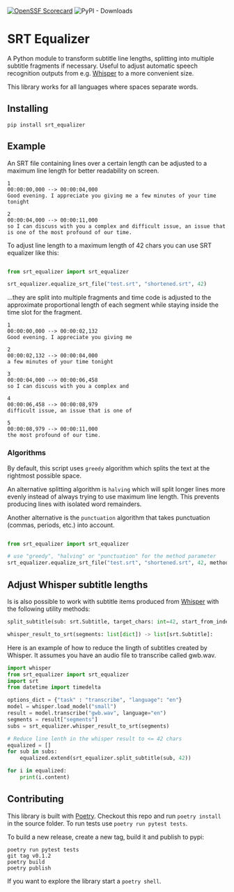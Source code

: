 [![OpenSSF Scorecard](https://api.securityscorecards.dev/projects/github.com/peterk/srt_equalizer/badge)](https://securityscorecards.dev/viewer/?uri=github.com/peterk/srt_equalizer) ![PyPI - Downloads](https://img.shields.io/pypi/dm/srt_equalizer)


# SRT Equalizer

A Python module to transform subtitle line lengths, splitting into multiple subtitle
fragments if necessary. Useful to adjust automatic speech recognition outputs from e.g. [Whisper](https://github.com/openai/whisper) to a more convenient size.

This library works for all languages where spaces separate words.

## Installing

`pip install srt_equalizer`

## Example

An SRT file containing lines over a certain length can be adjusted to a maximum line length for better readability on screen.

```
1
00:00:00,000 --> 00:00:04,000
Good evening. I appreciate you giving me a few minutes of your time tonight

2
00:00:04,000 --> 00:00:11,000
so I can discuss with you a complex and difficult issue, an issue that is one of the most profound of our time.
```

To adjust line length to a maximum length of 42 chars you can use SRT equalizer like this:

```python

from srt_equalizer import srt_equalizer

srt_equalizer.equalize_srt_file("test.srt", "shortened.srt", 42)
```

...they are split into multiple fragments and time code is adjusted to the
approximate proportional length of each segment while staying inside the time
slot for the fragment.

```
1
00:00:00,000 --> 00:00:02,132
Good evening. I appreciate you giving me

2
00:00:02,132 --> 00:00:04,000
a few minutes of your time tonight

3
00:00:04,000 --> 00:00:06,458
so I can discuss with you a complex and

4
00:00:06,458 --> 00:00:08,979
difficult issue, an issue that is one of

5
00:00:08,979 --> 00:00:11,000
the most profound of our time.
```

### Algorithms
By default, this script uses `greedy` algorithm which splits the text at the rightmost possible space.

An alternative splitting algorithm is `halving` which will split longer lines more evenly instead of always trying to use maximum line length. This prevents producing lines with isolated word remainders.

Another alternative is the `punctuation` algorithm that takes punctuation (commas, periods, etc.) into account. 

```python

from srt_equalizer import srt_equalizer

# use "greedy", "halving" or "punctuation" for the method parameter
srt_equalizer.equalize_srt_file("test.srt", "shortened.srt", 42, method='halving')
```

## Adjust Whisper subtitle lengths
Is is also possible to work with subtitle items produced from [Whisper](https://github.com/openai/whisper) with the following utility methods:

```python
split_subtitle(sub: srt.Subtitle, target_chars: int=42, start_from_index: int=1) -> list[srt.Subtitle]:

whisper_result_to_srt(segments: list[dict]) -> list[srt.Subtitle]:
```

Here is an example of how to reduce the lingth of subtitles created by Whisper. It assumes you have an audio file to transcribe called gwb.wav.

```python
import whisper
from srt_equalizer import srt_equalizer
import srt
from datetime import timedelta

options_dict = {"task" : "transcribe", "language": "en"}
model = whisper.load_model("small")
result = model.transcribe("gwb.wav", language="en")
segments = result["segments"]
subs = srt_equalizer.whisper_result_to_srt(segments)

# Reduce line lenth in the whisper result to <= 42 chars
equalized = []
for sub in subs:
    equalized.extend(srt_equalizer.split_subtitle(sub, 42))

for i in equalized:
    print(i.content)
```

## Contributing

This library is built with [Poetry](https://python-poetry.org). Checkout this repo and run `poetry install` in the source folder. To run tests use `poetry run pytest tests`.

To build a new release, create a new tag, build it and publish to pypi:
```
poetry run pytest tests
git tag v0.1.2
poetry build
poetry publish
```

If you want to explore the library start a `poetry shell`.
